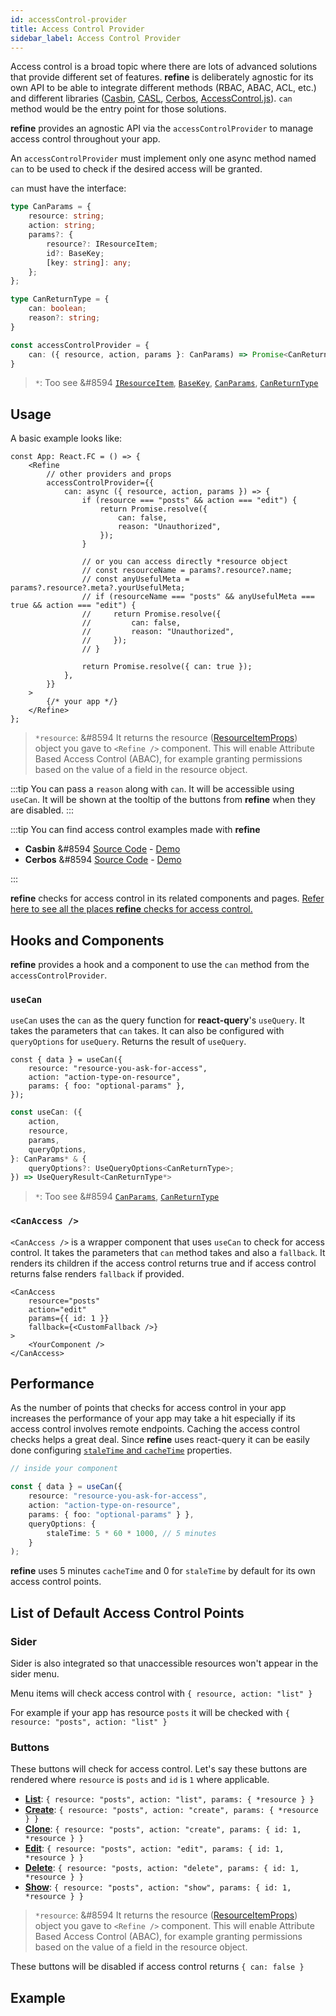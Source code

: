 ```yaml
---
id: accessControl-provider
title: Access Control Provider
sidebar_label: Access Control Provider
---
```


Access control is a broad topic where there are lots of advanced solutions that provide different set of features. **refine** is deliberately agnostic for its own API to be able to integrate different methods (RBAC, ABAC, ACL, etc.) and different libraries ([Casbin](https://casbin.org/), [CASL](https://casl.js.org/v5/en/), [Cerbos](https://cerbos.dev/), [AccessControl.js](https://onury.io/accesscontrol/)). `can` method would be the entry point for those solutions.

**refine** provides an agnostic API via the `accessControlProvider` to manage access control throughout your app.

An `accessControlProvider` must implement only one async method named `can` to be used to check if the desired access will be granted.

`can` must have the interface:

```ts
type CanParams = {
    resource: string;
    action: string;
    params?: {
        resource?: IResourceItem;
        id?: BaseKey;
        [key: string]: any;
    };
};

type CanReturnType = {
    can: boolean;
    reason?: string;
}

const accessControlProvider = {
    can: ({ resource, action, params }: CanParams) => Promise<CanReturnType>;
}
```

> `*`: Too see &#8594 [`IResourceItem`][iresourceitem], [`BaseKey`][basekey], [`CanParams`][canparams], [`CanReturnType`][canreturntype]

## Usage

A basic example looks like:

```tsx
const App: React.FC = () => {
    <Refine
        // other providers and props
        accessControlProvider={{
            can: async ({ resource, action, params }) => {
                if (resource === "posts" && action === "edit") {
                    return Promise.resolve({
                        can: false,
                        reason: "Unauthorized",
                    });
                }

                // or you can access directly *resource object
                // const resourceName = params?.resource?.name;
                // const anyUsefulMeta = params?.resource?.meta?.yourUsefulMeta;
                // if (resourceName === "posts" && anyUsefulMeta === true && action === "edit") {
                //     return Promise.resolve({
                //         can: false,
                //         reason: "Unauthorized",
                //     });
                // }

                return Promise.resolve({ can: true });
            },
        }}
    >
        {/* your app */}
    </Refine>
};
```

> `*resource`: &#8594 It returns the resource ([ResourceItemProps][iresourceitem]) object you gave to `<Refine />` component. This will enable Attribute Based Access Control (ABAC), for example granting permissions based on the value of a field in the resource object.

:::tip
You can pass a `reason` along with `can`. It will be accessible using `useCan`. It will be shown at the tooltip of the buttons from **refine** when they are disabled.
:::

:::tip
You can find access control examples made with **refine**

-   **Casbin** &#8594 [Source Code](https://github.com/refinedev/refine/tree/master/examples/access-control-casbin) - [Demo](https://codesandbox.io/embed/github/refinedev/refine/tree/next/examples/access-control-casbin/?view=preview&theme=dark&codemirror=1)
-   **Cerbos** &#8594 [Source Code](https://github.com/refinedev/refine/tree/master/examples/access-control-cerbos) - [Demo](https://codesandbox.io/embed/github/refinedev/refine/tree/next/examples/access-control-cerbos/?view=preview&theme=dark&codemirror=1)

:::

**refine** checks for access control in its related components and pages. [Refer here to see all the places **refine** checks for access control.](#list-of-default-access-control-points)

## Hooks and Components

**refine** provides a hook and a component to use the `can` method from the `accessControlProvider`.

### `useCan`

`useCan` uses the `can` as the query function for **react-query**'s `useQuery`. It takes the parameters that `can` takes. It can also be configured with `queryOptions` for `useQuery`. Returns the result of `useQuery`.

```tsx
const { data } = useCan({
    resource: "resource-you-ask-for-access",
    action: "action-type-on-resource",
    params: { foo: "optional-params" },
});
```

```ts
const useCan: ({
    action,
    resource,
    params,
    queryOptions,
}: CanParams* & {
    queryOptions?: UseQueryOptions<CanReturnType>;
}) => UseQueryResult<CanReturnType*>
```

> `*`: Too see &#8594 [`CanParams`](/api-reference/core/interfaces.md#canparams), [`CanReturnType`](/api-reference/core/interfaces.md#canreturntype)

### `<CanAccess />`

`<CanAccess />` is a wrapper component that uses `useCan` to check for access control. It takes the parameters that `can` method takes and also a `fallback`. It renders its children if the access control returns true and if access control returns false renders `fallback` if provided.

```tsx
<CanAccess
    resource="posts"
    action="edit"
    params={{ id: 1 }}
    fallback={<CustomFallback />}
>
    <YourComponent />
</CanAccess>
```

## Performance

As the number of points that checks for access control in your app increases the performance of your app may take a hit especially if its access control involves remote endpoints. Caching the access control checks helps a great deal. Since **refine** uses react-query it can be easily done configuring [`staleTime` and `cacheTime`](https://react-query.tanstack.com/reference/useQuery) properties.

```ts
// inside your component

const { data } = useCan({
    resource: "resource-you-ask-for-access",
    action: "action-type-on-resource",
    params: { foo: "optional-params" } },
    queryOptions: {
        staleTime: 5 * 60 * 1000, // 5 minutes
    }
);
```

**refine** uses 5 minutes `cacheTime` and 0 for `staleTime` by default for its own access control points.

## List of Default Access Control Points

### Sider

Sider is also integrated so that unaccessible resources won't appear in the sider menu.

Menu items will check access control with `{ resource, action: "list" }`

For example if your app has resource `posts` it will be checked with `{ resource: "posts", action: "list" }`

### Buttons

These buttons will check for access control.
Let's say these buttons are rendered where `resource` is `posts` and `id` is `1` where applicable.

-   [**List**](/api-reference/antd/components/buttons/list.md): `{ resource: "posts", action: "list", params: { *resource } }`
-   [**Create**](/api-reference/antd/components/buttons/create.md): `{ resource: "posts", action: "create", params: { *resource } }`
-   [**Clone**](/api-reference/antd/components/buttons/clone.md): `{ resource: "posts", action: "create", params: { id: 1, *resource } }`
-   [**Edit**](/api-reference/antd/components/buttons/edit.md): `{ resource: "posts", action: "edit", params: { id: 1, *resource } }`
-   [**Delete**](/api-reference/antd/components/buttons/delete.md): `{ resource: "posts, action: "delete", params: { id: 1, *resource } }`
-   [**Show**](/api-reference/antd/components/buttons/show.md): `{ resource: "posts", action: "show", params: { id: 1, *resource } }`

> `*resource`: &#8594 It returns the resource ([ResourceItemProps][iresourceitem]) object you gave to `<Refine />` component. This will enable Attribute Based Access Control (ABAC), for example granting permissions based on the value of a field in the resource object.

These buttons will be disabled if access control returns `{ can: false }`

## Example

<CodeSandboxExample path="access-control-casbin" />

[nextjsrouter]: https://www.npmjs.com/package/@refinedev/nextjs-router
[reactrouter]: https://www.npmjs.com/package/@pankod/refine-react-router
[reactlocation]: https://www.npmjs.com/package/@pankod/refine-react-location
[catchall]: /api-reference/core/components/refine-config.md#catchall
[listbtn]: /api-reference/antd/components/buttons/list.md
[iresourceitem]: /api-reference/core/interfaces.md#resourceitemprops
[basekey]: /api-reference/core/interfaces.md#basekey
[canparams]: /api-reference/core/interfaces.md#canparams
[canreturntype]: /api-reference/core/interfaces.md#canreturntype
